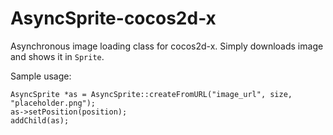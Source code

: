 # AsyncSprite-cocos2d-x
Asynchronous image loading class for cocos2d-x. 
Simply downloads image and shows it in ```Sprite```.

Sample usage:
```
AsyncSprite *as = AsyncSprite::createFromURL("image_url", size, "placeholder.png");
as->setPosition(position);
addChild(as);
```


